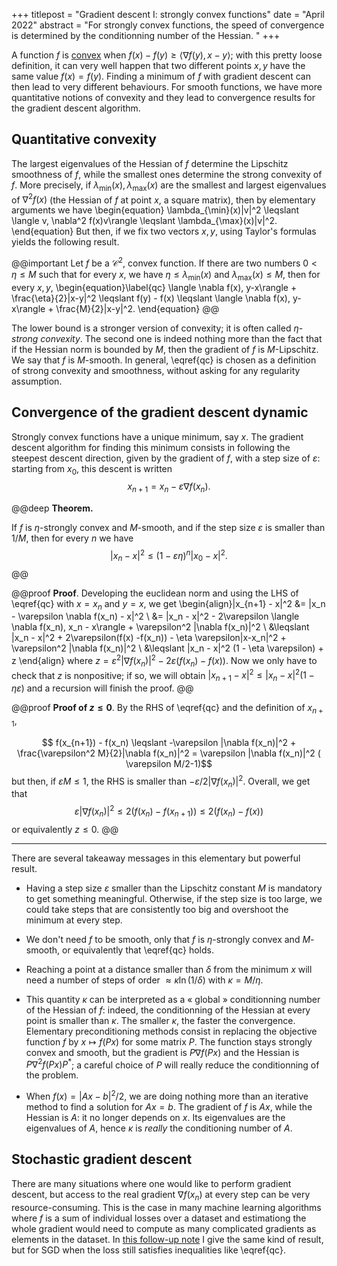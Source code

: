 +++
titlepost = "Gradient descent I: strongly convex functions"
date = "April 2022"
abstract = "For strongly convex functions, the speed of convergence is determined by the conditionning number of the Hessian. "
+++

A function $f$ is [convex](https://en.wikipedia.org/wiki/Convex_function) when $f(x) - f(y) \geqslant \langle \nabla f(y), x-y\rangle$; with this pretty loose definition, it can very well happen that two different points $x,y$ have the same value $f(x) = f(y)$. Finding a minimum of $f$ with gradient descent can then lead to very different behaviours. For smooth functions, we have more quantitative notions of convexity and they lead to convergence results for the gradient descent algorithm. 

## Quantitative convexity

The largest eigenvalues of the Hessian of $f$ determine the Lipschitz smoothness of $f$, while the smallest ones determine the strong convexity of $f$. More precisely, if $\lambda_{\min}(x), \lambda_{\max}(x)$ are the smallest and largest eigenvalues of $\nabla^2 f(x)$ (the Hessian of $f$ at point $x$, a square matrix), then by elementary arguments we have 
\begin{equation}
\lambda_{\min}(x)|v|^2 \leqslant \langle v, \nabla^2 f(x)v\rangle \leqslant \lambda_{\max}(x)|v|^2.
\end{equation}
But then, if we fix two vectors $x,y$, using Taylor's formulas yields the following result.

@@important
Let $f$ be a $\mathscr{C}^2$, convex function. If there are two numbers $0< \eta \leqslant M$ such that for every $x$, we have $\eta \leqslant \lambda_{\min}(x)$ and $\lambda_{\max}(x)\leqslant M$, then for every $x,y$, 
\begin{equation}\label{qc}
\langle \nabla f(x), y-x\rangle + \frac{\eta}{2}|x-y|^2  \leqslant f(y) - f(x) \leqslant \langle \nabla f(x), y-x\rangle + \frac{M}{2}|x-y|^2.
\end{equation}
@@

The lower bound is a stronger version of convexity; it is often called *$\eta$-strong convexity*. The second one is indeed nothing more than the fact that if the Hessian norm is bounded by $M$, then the gradient of $f$ is $M$-Lipschitz. We say that $f$ is $M$-smooth. In general, \eqref{qc} is chosen as a definition of strong convexity and smoothness, without asking for any regularity assumption. 

## Convergence of the gradient descent dynamic

Strongly convex functions have a unique minimum, say $x$. The gradient descent algorithm for finding this minimum consists in following the steepest descent direction, given by the gradient of $f$, with a step size of $\varepsilon$: starting from $x_0$, this descent is written
$$ x_{n+1} = x_n - \varepsilon \nabla f(x_n).$$

@@deep
**Theorem.**

If $f$ is $\eta$-strongly convex and $M$-smooth, and if the step size $\varepsilon$ is smaller than $1/M$, then for every $n$ we have
$$ |x_n - x|^2 \leqslant (1 - \varepsilon \eta)^n |x_0 - x|^2.$$
@@

@@proof
**Proof**. Developing the euclidean norm and using the LHS of \eqref{qc} with $x = x_n$ and $y = x$, we get
\begin{align}|x_{n+1} - x|^2 &= |x_n - \varepsilon \nabla f(x_n) - x|^2 \\ &= |x_n - x|^2 - 2\varepsilon \langle \nabla f(x_n), x_n - x\rangle  + \varepsilon^2 |\nabla f(x_n)|^2 \\
&\leqslant |x_n - x|^2 + 2\varepsilon(f(x) -f(x_n))  - \eta \varepsilon|x-x_n|^2 + \varepsilon^2 |\nabla f(x_n)|^2 \\
&\leqslant |x_n - x|^2 (1 - \eta \varepsilon) + z
\end{align}
where $z = \varepsilon^2|\nabla f(x_n)|^2 - 2\varepsilon(f(x_n) - f(x))$. Now we only have to check that $z$ is nonpositive; if so, we will obtain $|x_{n+1} - x|^2 \leqslant |x_n -x|^2 (1 - \eta \varepsilon)$ and a recursion will finish the proof. 
@@

@@proof
**Proof of $z\leqslant 0$**. By the RHS of \eqref{qc} and the definition of $x_{n+1}$,  

$$ f(x_{n+1}) - f(x_n) \leqslant  -\varepsilon |\nabla f(x_n)|^2 + \frac{\varepsilon^2 M}{2}|\nabla f(x_n)|^2 = \varepsilon |\nabla f(x_n)|^2 ( \varepsilon M/2-1)$$
but then, if $\varepsilon M \leqslant 1$, the RHS is smaller than $-\varepsilon/2 |\nabla f(x_n)|^2$. Overall, we get that
$$ \varepsilon |\nabla f(x_n)|^2 \leqslant 2(f(x_n) - f(x_{n+1})) \leqslant 2(f(x_n) - f(x)) $$
or equivalently $z\leqslant 0$. 
@@

---

There are several takeaway messages in this elementary but powerful result. 

- Having a step size $\varepsilon$ smaller than the Lipschitz constant $M$ is mandatory to get something meaningful. Otherwise, if the step size is too large, we could take steps that are consistently too big and overshoot the minimum at every step.

- We don't need $f$ to be smooth, only that $f$ is $\eta$-strongly convex and $M$-smooth, or equivalently that \eqref{qc} holds. 

- Reaching a point at a distance smaller than $\delta$ from the minimum $x$ will need a number of steps of order $\approx  \kappa \ln(1/\delta)$ with $\kappa = M/\eta$. 

- This quantity $\kappa$ can be interpreted as a « global » conditionning number of the Hessian of $f$: indeed, the conditionning of the Hessian at every point is smaller than $\kappa$. The smaller $\kappa$, the faster the convergence. Elementary preconditioning methods consist in replacing the objective function $f$ by $x\mapsto f(P x)$ for some matrix $P$. The function stays strongly convex and smooth, but the gradient is $P\nabla f(Px)$ and the Hessian is $P\nabla^2 f(Px)P^*$; a careful choice of $P$ will really reduce the conditionning of the problem.  

- When $f(x) = |Ax - b|^2 / 2$, we are doing nothing more than an iterative method to find a solution for $Ax = b$. The gradient of $f$ is $Ax$, while the Hessian is $A$: it no longer depends on $x$. Its eigenvalues are the eigenvalues of $A$, hence $\kappa$ is *really* the conditioning number of $A$. 

## Stochastic gradient descent 

There are many situations where one would like to perform gradient descent, but access to the real gradient $\nabla f(x_n)$ at every step can be very resource-consuming. This is the case in many machine learning algorithms where $f$ is a sum of individual losses over a dataset and estimationg the whole gradient would need to compute as many complicated gradients as elements in the dataset. In [this follow-up note](/posts/SGD/) I give the same kind of result, but for SGD when the loss still satisfies inequalities like \eqref{qc}.  


